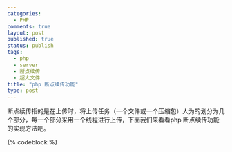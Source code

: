 ```yaml
--- 
categories: 
  - PHP
comments: true
layout: post
published: true
status: publish
tags: 
  - php
  - server
  - 断点续传
  - 超大文件
title: "php 断点续传功能"
type: post
---
```

断点续传指的是在上传时，将上传任务（一个文件或一个压缩包）人为的划分为几个部分，每一个部分采用一个线程进行上传，下面我们来看看php 断点续传功能的实现方法吧。 <div class="cnblogs_code">
{% codeblock %}
<img id="Code_Closed_Image_146453" onclick="this.style.display='none'; document.getElementById('Code_Closed_Text_146453').style.display='none'; document.getElementById('Code_Open_Image_146453').style.display='inline'; document.getElementById('Code_Open_Text_146453').style.display='inline';" height="16" src="http://www.cnblogs.com/Images/OutliningIndicators/ContractedBlock.gif" width="11" align="top"><img id="Code_Open_Image_146453" style="display: none" onclick="this.style.display='none'; document.getElementById('Code_Open_Text_146453').style.display='none'; getElementById('Code_Closed_Image_146453').style.display='inline'; getElementById('Code_Closed_Text_146453').style.display='inline';" height="16" src="http://www.cnblogs.com/Images/OutliningIndicators/ExpandedBlockStart.gif" width="11" align="top"><span class="cnblogs_code_Collapse" id="Code_Closed_Text_146453"></span><span id="Code_Open_Text_146453" style="display: none"><span style="color: #0000ff"><?</span>php
<span style="color: #008000">/**
 * 作者 于恩水<yuenshui@126.com>
 * 支持断点续传下载
 * 实例代码：
 *           $down = new SD_DownLoad();
 *          $down->Down('E:/iso/MS.Office2003SP1.CHS.iso');
 **/</span>
<a style="color: #0000ff" href="http://www.php.net/class">class</a> SD_DownLoad {
    
    <span style="color: #008000">/**
     * 下载的开始点
     * 
     * @access private
     * @var integer
     */</span>
    private $mDownStart;
    
    <span style="color: #008000">/**
     * 文件大小
     * 
     * @access private
     * @var integer
     */</span>
    private $mFileSize;
    
    <span style="color: #008000">/**
     * 文件句柄
     * 
     * @access private
     * @var integer
     */</span>
    private $mFileHandle;
    
    <span style="color: #008000">/**
     * 文件全路径
     * 
     * @access private
     * @var string
     */</span>
    private $mFilePath;
    
    <span style="color: #008000">/**
     * 文件下载时显示的文件名
     * 
     * @access private
     * @var string
     */</span>
    private $mFileName;
    
    <span style="color: #008000">/**
     * 构造函数
     * 
     * @access public
     * @return void
     **/</span>
    public <a style="color: #0000ff" href="http://www.php.net/function">function</a> __construct() {
    }
    
    <span style="color: #008000">/**
     * 下载
     * 
     * @param string $pFilePath 文件全路径
     * @param string pFileName 文件下载时显示的文件名，缺省为实际文件名
     * @access public
     * @return void
     **/</span>
    public <a style="color: #0000ff" href="http://www.php.net/function">function</a> Down($pFilePath, $pFileName = '<span style="color: #8b0000"></span>') {
        $this->mFilePath = $pFilePath;
        <a style="color: #0000ff" href="http://www.php.net/if">if</a>(!$this->IniFile()) $this->SendError();
        $this->mFileName = empty($pFileName) ? $this->GetFileName() : $pFileName;
        
        $this->IniFile();
        $this->SetStart();
        $this->SetHeader();
        
        $this-><a style="color: #ffa500" href="http://www.php.net/Send">Send</a>();
    }
    
    <span style="color: #008000">/**
     * 初始化文件信息
     * 
     * @access private
     * @return boolean
     **/</span>
    private <a style="color: #0000ff" href="http://www.php.net/function">function</a> IniFile() {
        <a style="color: #0000ff" href="http://www.php.net/if">if</a>(!<a style="color: #ffa500" href="http://www.php.net/is_file">is_file</a>($this->mFilePath)) <a style="color: #0000ff" href="http://www.php.net/return">return</a> <a style="color: #0000ff" href="http://www.php.net/false">false</a>;
        $this->mFileHandle = <a style="color: #ffa500" href="http://www.php.net/fopen">fopen</a>($this->mFilePath, '<span style="color: #8b0000">rb</span>');
        $this->mFileSize = <a style="color: #ffa500" href="http://www.php.net/filesize">filesize</a>($this->mFilePath);
        <a style="color: #0000ff" href="http://www.php.net/return">return</a> <a style="color: #0000ff" href="http://www.php.net/true">true</a>;
    }
    
    <span style="color: #008000">/**
     * 设置下载开始点
     * 
     * @access private
     * @return void
     **/</span>
    private <a style="color: #0000ff" href="http://www.php.net/function">function</a> SetStart() {
        <a style="color: #0000ff" href="http://www.php.net/if">if</a> (!empty($_SERVER['<span style="color: #8b0000">HTTP_RANGE</span>']) && <a style="color: #ffa500" href="http://www.php.net/preg_match">preg_match</a>("<span style="color: #8b0000">/^bytes=([d]?)-([d]?)$/i</span>", $_SERVER['<span style="color: #8b0000">HTTP_RANGE</span>'], $match)) {
            <a style="color: #0000ff" href="http://www.php.net/if">if</a>(empty($match[1])) $this->mDownStart = $match[1];
            <a style="color: #ffa500" href="http://www.php.net/fseek">fseek</a>($this->mFileHandle, $this->mDownStart);
        }
        <a style="color: #0000ff" href="http://www.php.net/else">else</a> {
            $this->mDownStart = 0;
        }
    }
    
    <span style="color: #008000">/**
     * 设置http头
     * 
     * @access private
     * @return void
     **/</span>
    private <a style="color: #0000ff" href="http://www.php.net/function">function</a> SetHeader() {
        @<a style="color: #ffa500" href="http://www.php.net/header">header</a>("<span style="color: #8b0000">Cache-control: public</span>");
        @<a style="color: #ffa500" href="http://www.php.net/header">header</a>("<span style="color: #8b0000">Pragma: public</span>");
        <a style="color: #ffa500" href="http://www.php.net/Header">Header</a>("<span style="color: #8b0000">Content-Length: </span>" . ($this->mFileSize - $this->mDownStart));
        <a style="color: #0000ff" href="http://www.php.net/if">if</a> ($this->mDownStart > 0) {
            @<a style="color: #ffa500" href="http://www.php.net/Header">Header</a>("<span style="color: #8b0000">HTTP/1.1 206 Partial Content</span>");
            <a style="color: #ffa500" href="http://www.php.net/Header">Header</a>("<span style="color: #8b0000">Content-Ranges: bytes</span>" . $this->mDownStart . "<span style="color: #8b0000">-</span>" . ($this->mFileSize - 1) . "<span style="color: #8b0000">/</span>" . $this->mFileSize);
        }
        <a style="color: #0000ff" href="http://www.php.net/else">else</a> {
            <a style="color: #ffa500" href="http://www.php.net/Header">Header</a>("<span style="color: #8b0000">Accept-Ranges: bytes</span>");
        }
        @<a style="color: #ffa500" href="http://www.php.net/header">header</a>("<span style="color: #8b0000">Content-Type: application/octet-stream</span>");
        @<a style="color: #ffa500" href="http://www.php.net/header">header</a>("<span style="color: #8b0000">Content-Disposition: attachment;filename=</span>" . $this->mFileName);
    }
    
    <span style="color: #008000">/**
     * 获取全路径里的文件名部分
     * 
     * @access private
     * @return string
     **/</span>
    private <a style="color: #0000ff" href="http://www.php.net/function">function</a> GetFileName() {
        <a style="color: #0000ff" href="http://www.php.net/return">return</a> <a style="color: #ffa500" href="http://www.php.net/basename">basename</a> ($this->mFilePath);
    }
    
    <span style="color: #008000">/**
     * 发送数据
     * 
     * @access private
     * @return void
     **/</span>
    private <a style="color: #0000ff" href="http://www.php.net/function">function</a> <a style="color: #ffa500" href="http://www.php.net/Send">Send</a>() {
        <a style="color: #ffa500" href="http://www.php.net/fpassthru">fpassthru</a>($this->mFileHandle);
    }
    
    <span style="color: #008000">/**
     * 发送错误
     * 
     * @access public
     * @return void
     **/</span>
    public <a style="color: #0000ff" href="http://www.php.net/function">function</a> SendError() {
        @<a style="color: #ffa500" href="http://www.php.net/header">header</a>("<span style="color: #8b0000">HTTP/1.0 404 Not Found</span>");
        @<a style="color: #ffa500" href="http://www.php.net/header">header</a>("<span style="color: #8b0000">Status: 404 Not Found</span>");
        <a style="color: #0000ff" href="http://www.php.net/exit">exit</a>();
    }
}
<span style="color: #0000ff">?></span>
{% endcodeblock %}
</span>
</div>
<br>
